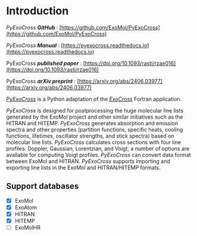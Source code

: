 # Introduction

*PyExoCross* ***GitHub*** : [https://github.com/ExoMol/PyExoCross](https://github.com/ExoMol/PyExoCross)

*PyExoCross* ***Manual*** : [https://pyexocross.readthedocs.io](https://pyexocross.readthedocs.io)

PyExoCross ***published paper*** : [https://doi.org/10.1093/rasti/rzae016](https://doi.org/10.1093/rasti/rzae016)

PyExoCross ***arXiv preprint*** : [https://arxiv.org/abs/2406.03977](https://arxiv.org/abs/2406.03977)

[*PyExoCross*](https://github.com/ExoMol/PyExoCross "PyExoCross") is a Python adaptation of the [*ExoCross*](https://github.com/ExoMol/ExoCross "ExoCross") Fortran application.

*PyExoCross* is designed for postprocessing the huge molecular line lists generated by the ExoMol project and other similar initiatives such as the HITRAN and HITEMP. *PyExoCross* generates absorption and emission spectra and other properties (partition functions, specific heats, cooling functions, lifetimes, oscillator strengths, and stick spectra) based on molecular line lists. *PyExoCross* calculates cross sections with four line profiles: Doppler, Gaussian, Lorentzian, and Voigt; a number of options are available for computing Voigt profiles. *PyExoCross* can convert data format between ExoMol and HITRAN. *PyExoCross* supports importing and exporting line lists in the ExoMol and HITRAN/HITEMP formats.

## Support databases

- [X] ExoMol
- [X] ExoAtom
- [X] HITRAN
- [X] HITEMP
- [ ] ExoMolHR
